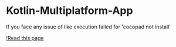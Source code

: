 # Kotlin-Multiplatform-App

If you face any issue of like execution failed for 'cocopad not install' 

[!Read this page](https://stackoverflow.com/questions/59405671/ios-cocoapods-requires-your-terminal-to-be-using-utf-8-encoding-after-latest)
